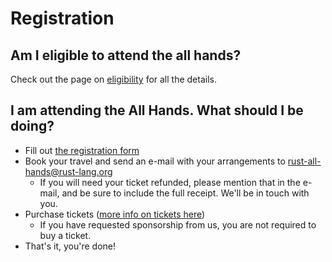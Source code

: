 # Registration

## Am I eligible to attend the all hands?

Check out the page on [eligibility](./eligibility.html) for all the details.

## I am attending the All Hands. What should I be doing?

* Fill out [the registration form](./XXX)
* Book your travel and send an e-mail with your arrangements to <rust-all-hands@rust-lang.org>
  * If you will need your ticket refunded, please mention that in the
    e-mail, and be sure to include the full receipt. We'll be in touch
    with you.
* Purchase tickets ([more info on tickets here](./tickets.html))
  * If you have requested sponsorship from us, you are not required to buy a ticket.
* That's it, you're done!

